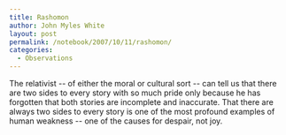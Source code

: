 ```yaml
---
title: Rashomon
author: John Myles White
layout: post
permalink: /notebook/2007/10/11/rashomon/
categories:
  - Observations
---
```


The relativist -- of either the moral or cultural sort -- can tell us that there are two sides to every story with so much pride only because he has forgotten that both stories are incomplete and inaccurate. That there are always two sides to every story is one of the most profound examples of human weakness -- one of the causes for despair, not joy.
